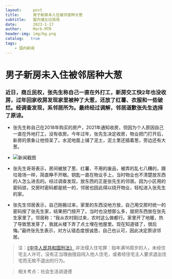 ```yaml
---
layout:     post
title:      男子新房未入住被邻居种大葱
subtitle:   屋内堪比垃圾场
date:       2023-1-17
author:     Mark-MTR
header-img: img/bg.png
catalog:   true
tags:
    - 国内新闻
---
```

# 男子新房未入住被邻居种大葱

### 近日，商丘民权，张先生称自己一直在外打工，新房交工快2年也没收房，过年回家收房发现家里被种了大葱，还放了红薯、衣服和一些破烂。经调查发现，系邻居所为。最终经过调解，邻居道歉张先生选择了原谅。

- 张先生称自己在2018年购买的房产，2021年通知收房，但因为个人原因自己一直在外地打工，没有收房。今年过年，张先生决定收房，物业把门打开后，新房的景象让他惊呆了。水泥地面上铺了泥土，泥土里还插着葱，旁边还有大葱。

- ![新闻截图](http://upload.hxnews.com/2023/0117/1673918882606.jpg)

- 张先生哥哥表示，房间被放了葱、红薯、不用的废品，被弄的乱七八糟的，跟垃圾场一样，简直睁不开眼。钥匙一直在物业手上，当时物业也不清楚放东西的人怎么进去的。经过调查发现，放东西的正是张先生的邻居。因为小区用的密码锁，交房时密码都是统一的，邻居也因此得以绕开物业，轻松进入张先生的家。

- 张先生邻居表示，自己刚搬过来，家里的东西没地方放，自己用交房时统一的密码按了张先生家，结果把门按开了。当时也没想那么多，就把东西放在张先生家里了。邻居称：“我从农村刚过来，农村这么做都行。家里开了地暖，热了导致葱发芽了，我就从楼下弄了点土埋在他屋里。现在知道错了，很后悔。”最终张先生表示，对方认错态度很诚恳，自己也认可，因此决定原谅邻居。

> 注：[《中华人民共和国刑法》](http://www.gzasrd.gov.cn/flfg/cgfl/202203/t20220317_73026376.html) 非法侵入住宅罪：指年满16周岁的人，未经住宅主人许可，没有正当理由擅自闯入他人住宅，或者经住宅主人要求退出住宅而无故不退出的行为。

> 相关考点：社会生活讲道德
